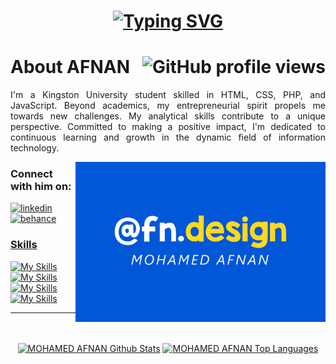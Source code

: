 <div id="top"></div>

<h1 align="center">
    <a href="https://git.io/typing-svg"><img src="https://readme-typing-svg.herokuapp.com?font=Segoe+UI&size=35&pause=1000&color=0057D8&center=true&vCenter=true&random=false&width=500&height=70&lines=Hi+Buddy!%F0%9F%98%8A;I'm+MOHAMED+AFNAN!" alt="Typing SVG" /></a>
</h1>

About AFNAN  <img align="right" alt='GitHub profile views' src='https://komarev.com/ghpvc/?username=aafith&style=flat-square&color=0057d8'/>
========================================================================================================================================

<p align="justify">
I'm a Kingston University student skilled in HTML, CSS, PHP, and JavaScript. Beyond academics, my entrepreneurial spirit propels me towards new challenges. My analytical skills contribute to a unique perspective. Committed to making a positive impact, I'm dedicated to continuous learning and growth in the dynamic field of information technology.
</p>

<img align="right" alt="Coding" width="400" src="logo.png">

### Connect with him on:

<div id="social">

  <a href='https://www.linkedin.com/in/aafith' target="_blank"><img alt='linkedin' src='https://img.shields.io/badge/linkedin-100000?style=for-the-badge&logo=linkedin&logoColor=FFFFFF&labelColor=0077b5&color=0077b5'/>
  <a href='https://www.behance.net/aafith' target="_blank"><img alt='behance' src='https://img.shields.io/badge/behance-100000?style=for-the-badge&logo=behance&logoColor=FFFFFF&labelColor=053eff&color=053eff'/>

</div>

### Skills

[![My Skills](https://skillicons.dev/icons?i=html,css,js)](https://skillicons.dev) &nbsp;&nbsp;&nbsp;&nbsp;&nbsp; [![My Skills](https://skillicons.dev/icons?i=react,wordpress,tailwind,bootstrap)](https://skillicons.dev) &nbsp; [![My Skills](https://skillicons.dev/icons?i=git,github)](https://skillicons.dev) &nbsp;&nbsp;&nbsp;&nbsp;&nbsp; [![My Skills](https://skillicons.dev/icons?i=figma,ai)](https://skillicons.dev)
<br/>
<hr/>
<br/>
<div align="center">
    <a>
    <br/>
    <a href="https://github.com/aafith"><img alt="MOHAMED AFNAN Github Stats" src="https://denvercoder1-github-readme-stats.vercel.app/api?username=aafith&show_icons=true&count_private=true&theme=react&border_color=fffff&bg_color=0D1117&title_color=0057d8&icon_color=ffd91b" height="192px" width="49.5%"/></a>
  <a href="https://github.com/aafith"><img alt="MOHAMED AFNAN Top Languages" src="https://denvercoder1-github-readme-stats.vercel.app/api/top-langs/?username=aafith&langs_count=8&layout=compact&theme=react&border_color=fffff&bg_color=0D1117&title_color=0057d8&icon_color=ffd91b" height="192px" width="49.5%"/></a>
  <br/>
</a>

</div>

